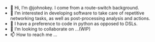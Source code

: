 - 👋 Hi, I’m @johnokey. I come from a route-switch background.
- 👀 I’m interested in developing software to take care of repetitive networking tasks, as well as post-processing analysis and actions.
- 🌱 I have a preference to code in python as opposed to DSLs.
- 💞️ I’m looking to collaborate on ...(WIP)
- 📫 How to reach me ...

<!---
johnokey/johnokey is a ✨ special ✨ repository because its `README.md` (this file) appears on your GitHub profile.
You can click the Preview link to take a look at your changes.
--->

